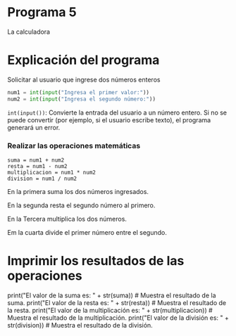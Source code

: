 # Programa 5
 La calculadora

# Explicación del programa

 Solicitar al usuario que ingrese dos números enteros
```python
num1 = int(input("Ingresa el primer valor:"))  
num2 = int(input("Ingresa el segundo número:"))  
```
``int(input())``: Convierte la entrada del usuario a un número entero. Si no se puede convertir (por ejemplo, si el usuario escribe texto), el programa generará un error.



### Realizar las operaciones matemáticas
``suma = num1 + num2``  
``resta = num1 - num2``  
``multiplicacion = num1 * num2``   
``division = num1 / num2`` 

En la primera suma los dos números ingresados.

En la segunda resta el segundo número al primero.

En la Tercera multiplica los dos números.

Em la cuarta divide el primer número entre el segundo.



# Imprimir los resultados de las operaciones
print("El valor de la suma es: " + str(suma))  # Muestra el resultado de la suma.
print("El valor de la resta es: " + str(resta))  # Muestra el resultado de la resta.
print("El valor de la multiplicación es: " + str(multiplicacion))  # Muestra el resultado de la multiplicación.
print("El valor de la división es: " + str(division))  # Muestra el resultado de la división.
